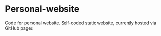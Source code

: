 # Personal-website
Code for personal website. Self-coded static website, currently hosted via GitHub pages
